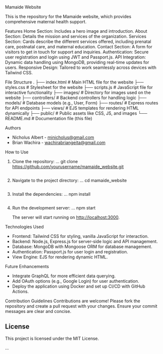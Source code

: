 
Mamaide Website

This is the repository for the Mamaide website, which provides comprehensive maternal health support.

Features
Home Section: Includes a hero image and introduction.
About Section: Details the mission and services of the organization.
Services Section: Cards describe the different services offered, including prenatal care, postnatal care, and maternal education.
Contact Section: A form for visitors to get in touch for support and inquiries.
Authentication: Secure user registration and login using JWT and Passport.js.
API Integration: Dynamic data handling using MongoDB, providing real-time updates for users.
Responsive Design: Tailored to work seamlessly across devices with Tailwind CSS.

File Structure
.
├── index.html           # Main HTML file for the website
├── styles.css           # Stylesheet for the website
├── scripts.js           # JavaScript file for interactive functionality
├── images/              # Directory for images used on the website
├── controllers/         # Backend controllers for handling logic
├── models/              # Database models (e.g., User, Form)
├── routes/              # Express routes for API endpoints
├── views/               # EJS templates for rendering HTML dynamically
├── public/              # Public assets like CSS, JS, and images
└── README.md            # Documentation file (this file)

Authors
- Nicholus Albert - minicholus@gmail.com
- Brian Wachira - wachirabriangeita@gmail.com

How to Use
1. Clone the repository:
   ...
   git clone https://github.com/yourusername/mamaide_website.git
   ```
2. Navigate to the project directory:
   ...
   cd mamaide_website
   ```
3. Install the dependencies:
   ...
   npm install
   ```
4. Run the development server:
   ...
   npm start

   The server will start running on [http://localhost:3000](http://localhost:3000).

 Technologies Used
- Frontend: Tailwind CSS for styling, vanilla JavaScript for interaction.
- Backend: Node.js, Express.js for server-side logic and API management.
- Database: MongoDB with Mongoose ORM for database management.
- Authentication: Passport.js for user login and registration.
- View Engine: EJS for rendering dynamic HTML.

Future Enhancements
- Integrate GraphQL for more efficient data querying.
- Add OAuth options (e.g., Google Login) for user authentication.
- Deploy the application using Docker and set up CI/CD with GitHub Actions.

 Contribution Guidelines
Contributions are welcome! Please fork the repository and create a pull request with your changes. Ensure your commit messages are clear and concise.

## License
This project is licensed under the MIT License.

...



